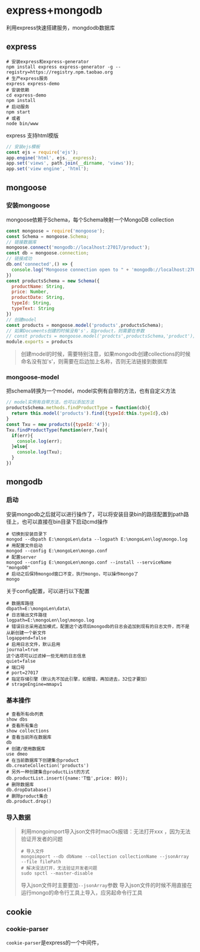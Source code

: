 # express+mongodb

利用express快速搭建服务，mongdodb数据库


## express

```shell
# 安装express和express-generator
npm install express express-generator -g --registry=https://registry.npm.taobao.org
# 生产express服务
express express-demo
# 安装依赖
cd express-demo
npm install
# 启动服务
npm start
# 或者
node bin/www
```

express 支持html模版

```javascript
// 安装ejs模板
const ejs = require('ejs');
app.engine('html', ejs.__express);
app.set('views', path.join(__dirname, 'views'));
app.set('view engine', 'html');
```


## mongoose

### 安装mongoose

mongoose依赖于Schema，每个Schema映射一个MongoDB collection

```javascript
const mongoose = require('mongoose');
const Schema = mongoose.Schema;
// 链接数据库
mongoose.connect('mongodb://localhost:27017/product');
const db = mongoose.connection;
// 链接成功
db.on('connected',() => {
  console.log("Mongoose connection open to " + 'mongodb://localhost:27017/product');
})
const productsSchema = new Schema({
  productName: String,
  price: Number,
  productDate: String,
  typeId: String,
  typeText: String
})
// 创建model
const products = mongoose.model('products',productsSchema);
// 如果Documents创建的时候没有's'，如product，则需要在参数
// const products = mongoose.model('prodcts',productsSchema,'product');
module.exports = products
```

> 创建model的时候，需要特别注意，如果mongodb创建collections的时候命名没有加's'，则需要在后边加上名称，否则无法链接到数据库

### mongoose-model

把schema转换为一个model，model实例有自带的方法，也有自定义方法

```javascript
// model实例有自带方法，也可以添加方法
productsSchema.methods.findProductType = function(cb){
  return this.model('products').find({typeId:this.typeId},cb)
}
const Txu = new products({typeId:'4'});
Txu.findProductType(function(err,Txu){
  if(err){
    console.log(err);
  }else{
    console.log(Txu);
  }
})
```

## mongodb

### 启动

安装mongodb之后就可以进行操作了，可以将安装目录bin的路径配置到path路径上，也可以直接在bin目录下启动cmd操作

```shell
# 切换到安装目录下
mongod --dbpath E:\mongoLen\data --logpath E:\mongoLen\log\mongo.log
# 用配置文件启动
mongod --config E:\mongoLen\mongo.conf
# 配置server
mongod --config E:\mongoLen\mongo.conf --install --serviceName "mongoDB"
# 启动之后保持mongod窗口不变，执行mongo，可以操作mongo了
mongo 
```

关于config配置，可以进行以下配置

```shell
# 数据库路径
dbpath=E:\mongoLen\data\
# 日志输出文件路径
logpath=E:\mongoLen\log\mongo.log
# 错误日志采用追加模式，配置这个选项后mongodb的日志会追加到现有的日志文件，而不是从新创建一个新文件
logappend=false
# 启用日志文件，默认启用
journal=true
这个选项可以过滤掉一些无用的日志信息
quiet=false
# 端口号
# port=27017
# 指定存储引擎（默认先不加此引擎，如报错，再加进去，32位才要加）
# strageEngine=mmapv1
```

### 基本操作

```shell
# 查看所有db列表
show dbs 
# 查看所有集合
show collections
# 查看当前所在数据库
db
# 创建/使用数据库
use dmeo
# 在当前数据库下创建集合product
db.createCollection('products')
# 另外一种创建集合productList的方式
db.productList.insert({name:'T恤',price: 89});
# 删除数据库
db.dropDatabase()
# 删除product集合
db.product.drop()
```

### 导入数据

> 利用mongoimport导入json文件时macOs报错：无法打开xxx ，因为无法验证开发者的问题
> ```shell
> # 导入文件
> mongoimport --db dbName --collection collectionName --jsonArray --file filePath
> # 解决没法打开，无法验证开发者问题
> sudo spctl --master-disable
> ```
> 导入json文件时主要要加`--jsonArray`参数
> 导入json文件的时候不用直接在运行mongo的命令行工具上导入，应另起命令行工具

## cookie

### cookie-parser

`cookie-parser`是express的一个中间件，